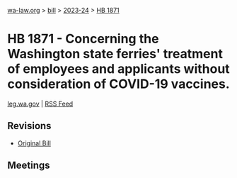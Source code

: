 [wa-law.org](/) > [bill](/bill/) > [2023-24](/bill/2023-24/) > [HB 1871](/bill/2023-24/hb/1871/)

# HB 1871 - Concerning the Washington state ferries' treatment of employees and applicants without consideration of COVID-19 vaccines.
[leg.wa.gov](https://app.leg.wa.gov/billsummary?BillNumber=1871&Year=2023&Initiative=false) | [RSS Feed](./rss.xml)

## Revisions
* [Original Bill](1/)

## Meetings